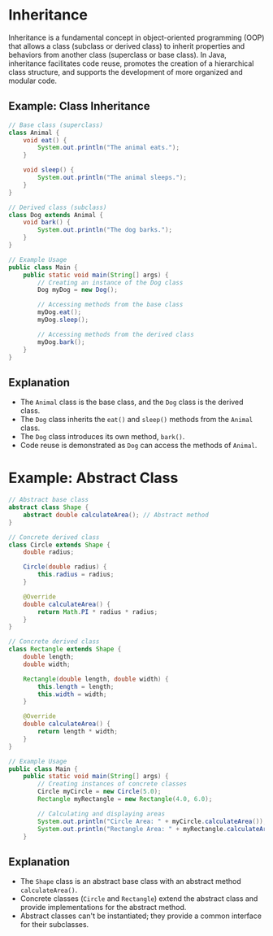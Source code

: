 # Inheritance

Inheritance is a fundamental concept in object-oriented programming (OOP) that allows a class (subclass or derived class) to inherit properties and behaviors from another class (superclass or base class). In Java, inheritance facilitates code reuse, promotes the creation of a hierarchical class structure, and supports the development of more organized and modular code.

## Example: Class Inheritance

```java
// Base class (superclass)
class Animal {
    void eat() {
        System.out.println("The animal eats.");
    }

    void sleep() {
        System.out.println("The animal sleeps.");
    }
}

// Derived class (subclass)
class Dog extends Animal {
    void bark() {
        System.out.println("The dog barks.");
    }
}

// Example Usage
public class Main {
    public static void main(String[] args) {
        // Creating an instance of the Dog class
        Dog myDog = new Dog();

        // Accessing methods from the base class
        myDog.eat();
        myDog.sleep();

        // Accessing methods from the derived class
        myDog.bark();
    }
}
```

## Explanation

- The `Animal` class is the base class, and the `Dog` class is the derived class.
- The `Dog` class inherits the `eat()` and `sleep()` methods from the `Animal` class.
- The `Dog` class introduces its own method, `bark()`.
- Code reuse is demonstrated as `Dog` can access the methods of `Animal`.

# Example: Abstract Class

```java
// Abstract base class
abstract class Shape {
    abstract double calculateArea(); // Abstract method
}

// Concrete derived class
class Circle extends Shape {
    double radius;

    Circle(double radius) {
        this.radius = radius;
    }

    @Override
    double calculateArea() {
        return Math.PI * radius * radius;
    }
}

// Concrete derived class
class Rectangle extends Shape {
    double length;
    double width;

    Rectangle(double length, double width) {
        this.length = length;
        this.width = width;
    }

    @Override
    double calculateArea() {
        return length * width;
    }
}

// Example Usage
public class Main {
    public static void main(String[] args) {
        // Creating instances of concrete classes
        Circle myCircle = new Circle(5.0);
        Rectangle myRectangle = new Rectangle(4.0, 6.0);

        // Calculating and displaying areas
        System.out.println("Circle Area: " + myCircle.calculateArea());
        System.out.println("Rectangle Area: " + myRectangle.calculateArea());
    }
```

## Explanation

- The `Shape` class is an abstract base class with an abstract method `calculateArea()`.
- Concrete classes (`Circle` and `Rectangle`) extend the abstract class and provide implementations for the abstract method.
- Abstract classes can't be instantiated; they provide a common interface for their subclasses.
